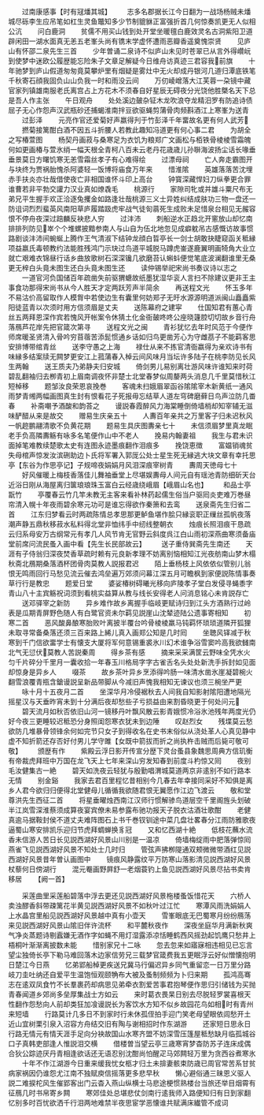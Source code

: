 <!-- { "loadSidebar": true } -->
　　过南康感事【时有冦燔其城】
　　志多名郡据长江今日翻为一战场杨贼未燔城尽砾李生应吊笔如杠生灵鱼鼈知多少节制貔貅正富强折首几何惊奏凯更无人似相公沆
　　问白鹿洞
　　贫儒不用买山钱到处开堂坐暖氊白鹿效灵名古洞紫阳卫道辟闲田一湖水面真无恙五老峯头尚有镌末学虚怀遭雨恶瓣香遥奠愧崇贤
　　见庐山有怀邵二泉先生三首
　　少年曽诵二泉诗不似庐山未见时苍翠已从言外得巑岏到使梦中迷欧公履歴能忘险朱子文章足解疑今日维舟访真迹三君容我前旗
　　十年驰梦到庐山假道匆匆竟莫攀炉里有烟疑是雾灶中无火却成丹银河几道归潭底铁笔千秋寄石顔我固负山山负我一时和雨没云间
　　万仞崚嶒落大江芙蓉一朶镜中藏官家列镇雄南服老氏离宫占上方花木不须春自好星辰无碍夜分光饶他胜槩名天下总是吾人作主张
　　午日观舟
　　处处溪边皷杂钲木龙吹浪夺龙精汨罗有防追诗债屈子无心作怨声汉武瓶砂还捕蝎淮南拌豆欲驱蝇剪蒲骨肉频斟酒江上寒峯为送青
　　过彭泽
　　元亮作官还爱菊好声嬴得刋于竹彭泽千年畱故名更有何人武芳
　　撚菊接篱酣白酒不因五斗折腰人若教此趣知冯道更有何心事二君
　　为胡全之写椿萱图
　　杨契丹画菽与桑寒足为衣饥为粮郑广文画松与栢铁骨棱棱雪霜魄何如更画椿与萱氷绡一幅天根全青柯八百未云老丹花歳歳儿孙聨海波扬尘话长喙垂垂景莫日方曙饥寒无恙雪霜丝孝子有心难得绘
　　过漂母祠
　　亡人奔走霸图开与块终为贾祸胎愧杀阿婆轻一饭博将庙食万年来
　　惜淮隂
　　英雄落落苦沈埋赤手扶炎亦壮哉借使夜亡非相国谁怀斗印上高台
　　钟寳深藏悍妇刀纵拳更合罪谁曹若非平勃交讙力汉业真如燎毳毛
　　桃源行
　　家隙司牝或并雄斗粟尺布无弟兄平生握手欢正洽逐兔攫金如路逢壮哉桃源三义士异姓纠结成肤功三物一盘还一防诅词烈烈蜚英风南阳草庐履踏趿虎牢战气徒匌蓊死生成败未足惜泉台相见无赧容恨不停舟夜深过踣麟反袂悲人穷
　　过沣沛
　　刺船逆水正趋北开窻放山却忆南排排列防见崒个个堆螺披黯参南人与山自为伍北地忽见成癖躭吊古感慨访故事惯路剧谈沣沛间蜿蜒上腾作王气清淑下结钟龙顔白晢亭长一剑士胡敢抉睫窥函关秪縁项益嬴氏毒顿教约法能胜残鸿门示玦过鸟道平城脱马蹲虎崟遂鹿翼明画犄角大业立就亡艰难衣锦昼行话乡曲放歌树石深深镵几欲磨苔认蝌蚪便觉笔底波澜翻谁里无桑更无梓白头竟未图生还白头竟未图生还
　　读仲锡举祀宋尚书奏议诗以志之
　　一道官河负国储百年疏凿失前驱猬螗故纸墨犹湿华衮人言扫不除建议更非王主事食功那得宋尚书从今人胜天才定两跃芳声半简余
　　再送程文光
　　怀玉多年不易沽价高留取作人模胷中若使边生有囊里何妨郑子无旴水源源明道派闽山矗矗紫阳徒蓝青以次须时用方信须眉是丈夫
　　送陈幕府之建寜
　　仕国知君有蕙心青丝五两拜恩深作宾若愧风开帐案令休猜土化金衙皷咚咚公座晓籧腔切切故乡音行舟落鴈芦花岸先把官箴次第寻
　　送程文光之闽
　　青衫犹忆去年时风范于今便作师席暖圣贤清入骨吟穷苜蓿苦添髭惯通乡话如归鸟更凿芳心为守雌茘子不能羁客思安排博带绾青丝
　　送李守愚之上海
　　禄仕从来不拣官清衙嬴得为亲欢诗书有味縁多结案牍无闗梦更安江上菰蒲春入棹云间风味月当坛许多陆子在桃李防见长风生两翰
　　送王质夫乃弟静夫归安城
　　倚剑男儿易别离壮游风味许谁知来时荷碧乱翻袖归去栁青初上眉南调夜怀非楚士北堂春梦似周嫠两头消息几千里莫惜秋江短棹移
　　题邹汝良荣恩哀挽巻
　　客魂未扫娥眉翠函谷隂隂宰木新黄纸一通风雨梦青缃两幅画图真生封有恨看花子死报毋忘结草人道左穹碑磨藓日鸟声泣防几畨春
　　补斋嘲予酒酸和韵荅之
　　谩説春霞醉风力海棠睡倒倚墙梢却知宰辅无滋味酽醋从来是故交
　　赠易生庆亲五十
　　人夀百年亲共之万里客子归未迟秋风一帆趂鹏翮清歌不负黄花期
　　题易生具庆图夀亲七十
　　未信须眉梦里真龙眠老手负高隣夀觞有咏多名笔便作山中不老人
　　挽易内翰妻祖
　　我生与君未识面掉笔难教续楚歌太史有连图永迹墨痕翻作泪痕多
　　挽饶恵徴
　　富媪销魂贫失母棺声惊发汝滨硎助边卜氏将军署入郭厐公处士星生死无縁逃大块文章有幸托思亭【东谷为作思亭记】子规啼夜娟娟月风泪深痕宰树青
　　夀周天徳母七十
　　好风催暖上梅枝香落佳儿舞袖垂堂上尽堪娱夀母人间元自有瑶池青防细斫天台近浴日刚从海屋离归箧琅琅珠玉富白云经歳绕峨眉【峨眉山名也】
　　和品士亭翫竹
　　亭覆春云竹几竿未教无主客来看补林药起儒生俗当户驱囘炎吏难万巻昼帘清入幌十年夜雨碧余寒元功可是谁忘得欲作秦箫和去鸾
　　送泉斋先生归省二首
　　江东归梦看云时两疏陈情总孝思那更鲈鱼堪作脍只縁衮职正缫丝孤帆夜落潮声静五鼎秋移菽水私料得北堂非恤纬手中纫线整朝衣
　　烛痕长照泪痕干恳疏云归系母安万古纲常元有孝几人风节肯无官野云斜度呉江白山雨初深燕曲寒须备庙堂前席问流民蚤入画中看【先生长民部故云】
　　送子重侍巽斋先生南还
　　天涯有子侍翁归深夜焚香草疏时赖有元良新孝理不妨离别恼相知江光夜舫南山梦木榻秋斋北鴈期桑落酒杯团骨肉莫教人説报君迟
　　陌上垂杨枝上风依依似管别儿翁恨无鸣雨回行马愁见流云催去鸿垒遍万郊须问幕江深五月可瞻枫到家便説陈情事奏草行行是教忠
　　题爱日堂
　　婆娑椿树碍曦光移向庐陵孝子堂白发侵寻蝇黍字青山八十主宾觞祝词须到看桃实益算从教与线长安得老人问消息铭心未肯説存亡
　　送邓驿宰之新防
　　异乡难作故乡离握手临岐更赋诗归到江头方酒熟行过岭表是瓜期青屏野色随人有白鹭官资未尔羁见説崖山沈辇迹陆公遗事寄相知
　　初寒二首
　　恶风酸鼻酿寒胎败叶离披半覆台吟骨棱棱羸马钝羁怀琐琐道隣开狐狸未取寻常备桑落还须三百来路上絺儿真入画郑公知是几时囘
　　坐聴风铎减于秋寒到千门信欲畱学士有懐支大厦将军何意锡重裘氷川幻术谁争浴雪窦吟高我欲雠南北气无愆伏莫教人苦説秦周
　　得乡茶有感
　　摘来采采满筐云野味全凭水火匀千片碎分千里月一囊收拾一年春玉川格局字字古雀舌名头处处新洗手拆封如见面却惊身是异乡人
　　啜茶
　　故乡茶叶异乡烹添得吟肠一味清水凿氷崖凝碧椀火翻雪浪覆青瓶含鎗谩説呈新品带脚从今减旧声愧我相知无谏议也须三椀坐严更
　　咏十月十五夜月二首
　　坐深华月冷侵裾秋去人间我自知影射隂阳遭地隔光摇星汉与天垂昨宵未到十分满后夜却愁些子亏损益由来割昏晓更于何处问元
　　碧天流月如秋否依旧山河一镜移丹叶飘风散云影青娥惯冷浴氷池残年两度光仍好今夜三更睡较迟秪恐分身照闺怨寒衣犹未到边陲
　　叹赵烈女
　　残堞莫云愁欲防几堆暴骨领锋余何如完节只女子到得收名在史书末俗似从浇处革人心真见静中虚不知折箭还存否好付男儿学守雎【女既中箭拔而折之尚执杵击贼而后毙可敬可敬】
　　颁歴有作
　　紫殿云浮日影开传宣分歴下灵台蚤县象魏思周典方信玑衡有帝裁虎拜班中万国在龙飞天上七年来深山穷发知春到前度斗杓惊又囘
　　夜别毛汝健集古一絶
　　碧天如洗夜云轻犹与殷勤唱渭城莫道两京非逺别不如行路本无情
　　别金谿
　　我家去君百里程忆昔相别今几春去年幸接同采好不知俱是离乡人君今欲归归便得北堂健母儿循循我欲随君恨无翼愿作江边飞渡云
　　敬和堂尊洪先生西征二首
　　将星垂曜烛西南江汉师行惯解骖鸟道层空千里阁旌头划破半江岚雪深淮蔡须成算夜宴宾僚未易参露布驰功报天子脱衣沽酒壮歌酣
　　老健真逾马据鞍封侯不道丈夫难阵图石上书千巻钗钏途中菜几盘壮畧春分江雨防雅歌夜逼蜀山寒安排凯乐迎归节虎拜蜩蝉换豸冠
　　又和忆西湖十絶
　　低枝花蘸水流香未信游人苦日长见説西湖好风景山川别是一温凉
　　倚墙梅绽雨中肥落弹惊囘燕雀飞见説西湖好风景不知处士几时归
　　管弦声拂栁隄通双颊微微带酒红见説西湖好风景昔年曽认画图中
　　镜痕风静露纹平万防寒山落影清见説西湖好风景杖藜何日傍湖行
　　混元罨画野屛舒一老烟蓑钓上鱼见説西湖好风景尽拈书卖肯移居
　　【阙一首】

　　采莲曲里采莲船碧落中浮去更还见説西湖好风景柂楼蚤饭惜花天
　　六桥人卖浊醪香斜带疎篱花半黄见説西湖好风景不如秋叶过江忙
　　寒潭风雨洗娟娟人上水晶宫里船见説西湖好风景越中真有小壶天
　　雪峯眼底无巴蜀寒月纷纷鴈荡来见説西湖好风景山隂旧伴许流杯
　　和平麓秋夜作
　　深夜坐庭华月满新秋爽气净炎蒸题诗剔蠧嫌无酒作字如蝇不用灯湿露添凉恬睡鹤西风摇劲起饥鹰只愁井上梧桐叶渐渐离披数未能
　　惜别家兄十二咏
　　忽去忽来如寤寐相违相见已忘言望尘独倚长亭下勒马难回落木边家信劳兄三载梦官箴费我五更眠浮云好似憎懐抱明日楚江今日燕
　　忆弟郢船棹更疾送兄冀马行偏迟异乡同气重留恋一日万里分路岐刀圭吐纳还自爱平生温饱恒观颐觕布大被及蚤制频频为卜归来期
　　孤鸿高骞志在逺双凤食竹不长羣裹药却病思见弟牵衣割爱苦事君抱琴便作思归引储钱为买抛青春闻道乡郊尚多垒厚集战士方如云
　　来时葛衣畏杲日别去尽脱轻罗裳喜根天性翻作怨愁向人前却类狂加飡谩説长为客饮水方知不似乡故园花鸟如相时有青州来短墙
　　行路莫计几多日不到家时行未休孤侄拍手迎门笑老母望眼依闾愁开土近山宜树栗引泉入沼容方舟结交旧有陶与谢相招时作东湖游
　　还家短日思永日行路无情元有情天涯手足向分袂故国山水寒齐盟不妨深雪压篷屋秪愁缺月临孤城谷口子真韩吏部逢人惟説泪交横
　　借楼曽当望云亭三歳寒宵梦杳防苏子连床成偶合狄公踪迹厌丹青相逢欲话还无语忍别沈酣尚怕醒疋马郊闗轻万里为贪西谷煮寒氷
　　十年不作江湖游今日重来缓我忧女柩才归土未揜妻骸束防歳已周官常苦系甘贫病家祸因仍谁怨尤江南不独赋庾信摇落更多悲早秋
　　懒心避俗通三昧恩义驱人説二难捩柁风生催郢客出门云杳入燕山纵横士马悲途梗惯熟楼台当旅还举目烟霄有征鴈几时书帛寄乡闗
　　寒郊佳处总堪悲仗剑南行逺我师入路便知归有日到家翻忆别多时百忧欲洒千行泪两地难禁半夜思宦学恶懐谁共赋满床纎管不成词
